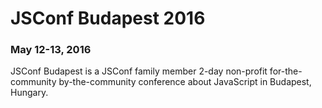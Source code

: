# JSConf Budapest 2016

### May 12-13, 2016

JSConf Budapest is a JSConf family member
2-day non-profit for-the-community by-the-community
conference about JavaScript in Budapest, Hungary.

